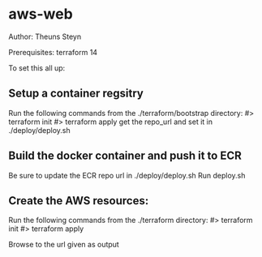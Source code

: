 # aws-web

Author: Theuns Steyn

Prerequisites: terraform 14

To set this all up:

Setup a container regsitry
--------------------------
Run the following commands from the ./terraform/bootstrap directory:
#> terraform init
#> terraform apply
get the repo_url and set it in ./deploy/deploy.sh

Build the docker container and push it to ECR
---------------------------------------------
Be sure to update the ECR repo url in ./deploy/deploy.sh
Run deploy.sh

Create the AWS resources:
-------------------------
Run the following commands from the ./terraform directory:
#> terraform init
#> terraform apply

Browse to the url given as output